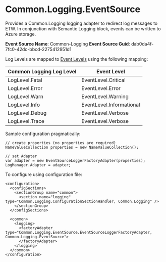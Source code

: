 Common.Logging.EventSource
=========================

Provides a Common.Logging logging adapter to redirect log messages to ETW.
In conjunction with Semantic Logging block, events can be written to Azure
storage.

**Event Source Name**: Common-Logging
**Event Source Guid**: dab0da4f-7fc0-42dc-bbcd-2275412951d1

Log Levels are mapped to [Event Levels](http://msdn.microsoft.com/en-us/library/system.diagnostics.tracing.eventlevel.aspx) using the following mapping:

| Common Logging Log Level | Event Level              |
|--------------------------|--------------------------|
| LogLevel.Fatal           | EventLevel.Critical      |
| LogLevel.Error           | EventLevel.Error         |
| LogLevel.Warn            | EventLevel.Warning       |
| LogLevel.Info            | EventLevel.Informational |
| LogLevel.Debug           | EventLevel.Verbose       |
| LogLevel.Trace           | EventLevel.Verbose       |

Sample configuration pragmatically:

	// create properties (no properties are required)
	NameValueCollection properties = new NameValueCollection();

	// set Adapter
	var adapter = new EventSourceLoggerFactoryAdapter(properties);
	LogManager.Adapter = adapter;

	
To configure using configuration file:

	<configuration>
	  <configSections>
		<sectionGroup name="common">
		  <section name="logging" type="Common.Logging.ConfigurationSectionHandler, Common.Logging" />
		</sectionGroup>
	  </configSections>

	  <common>
		<logging>
		  <factoryAdapter type="Common.Logging.EventSource.EventSourceLoggerFactoryAdapter, Common.Logging.EventSource">
		  </factoryAdapter>
		</logging>
	  </common>
	</configuration> 
